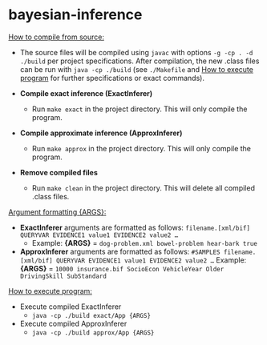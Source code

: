 # bayesian-inference

<u>How to compile from source:</u>

- The source files will be compiled using `javac` with options `-g -cp . -d ./build` per project specifications. After compilation, the new .class files can be run with `java -cp ./build` (see `./Makefile` and <u>How to execute program</u> for further specifications or exact commands).

- **Compile exact inference (ExactInferer)**
  - Run `make exact` in the project directory. This will only compile the program.
- **Compile approximate inference (ApproxInferer)**
  - Run `make approx` in the project directory. This will only compile the program.
- **Remove compiled files**
  - Run `make clean` in the project directory. This will delete all compiled .class files.

<u>Argument formatting {ARGS}:</u>

- **ExactInferer** arguments are formatted as follows:
`filename.[xml/bif] QUERYVAR EVIDENCE1 value1 EVIDENCE2 value2 …`
  - Example: **{ARGS}** = `dog-problem.xml bowel-problem hear-bark true`
- **ApproxInferer** arguments are formatted as follows:
`#SAMPLES filename.[xml/bif] QUERYVAR EVIDENCE1 value1 EVIDENCE2 value2 …`
Example: **{ARGS}** = `10000 insurance.bif SocioEcon VehicleYear Older DrivingSkill SubStandard`

<u>How to execute program:</u>

- Execute compiled ExactInferer
  - `java -cp ./build exact/App {ARGS} `
- Execute compiled ApproxInferer
  - `java -cp ./build approx/App {ARGS}`
